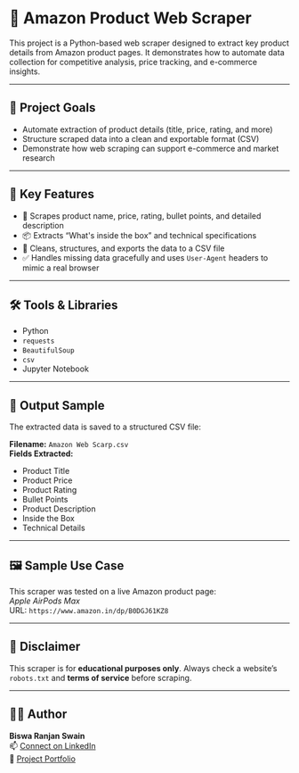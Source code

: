 # 🛒 Amazon Product Web Scraper

This project is a Python-based web scraper designed to extract key product details from Amazon product pages. It demonstrates how to automate data collection for competitive analysis, price tracking, and e-commerce insights.

---

## 📌 Project Goals

- Automate extraction of product details (title, price, rating, and more)
- Structure scraped data into a clean and exportable format (CSV)
- Demonstrate how web scraping can support e-commerce and market research

---

## 🧠 Key Features

- 🔎 Scrapes product name, price, rating, bullet points, and detailed description
- 📦 Extracts “What's inside the box” and technical specifications
- 🧹 Cleans, structures, and exports the data to a CSV file
- ✅ Handles missing data gracefully and uses `User-Agent` headers to mimic a real browser

---

## 🛠 Tools & Libraries

- Python
- `requests`
- `BeautifulSoup`
- `csv`
- Jupyter Notebook

---

## 📂 Output Sample

The extracted data is saved to a structured CSV file:

**Filename:** `Amazon Web Scarp.csv`  
**Fields Extracted:**
- Product Title
- Product Price
- Product Rating
- Bullet Points
- Product Description
- Inside the Box
- Technical Details

---

## 🖼️ Sample Use Case

This scraper was tested on a live Amazon product page:  
*Apple AirPods Max*  
URL: `https://www.amazon.in/dp/B0DGJ61KZ8`

---

## 🚫 Disclaimer

This scraper is for **educational purposes only**. Always check a website’s `robots.txt` and **terms of service** before scraping.

---

## 👨‍💻 Author

**Biswa Ranjan Swain**  
📫 [Connect on LinkedIn](https://www.linkedin.com/in/biswa-ranjan-swain-1b72a7158)  
🔗 [Project Portfolio](https://github.com/BiswaRanjan8596)
